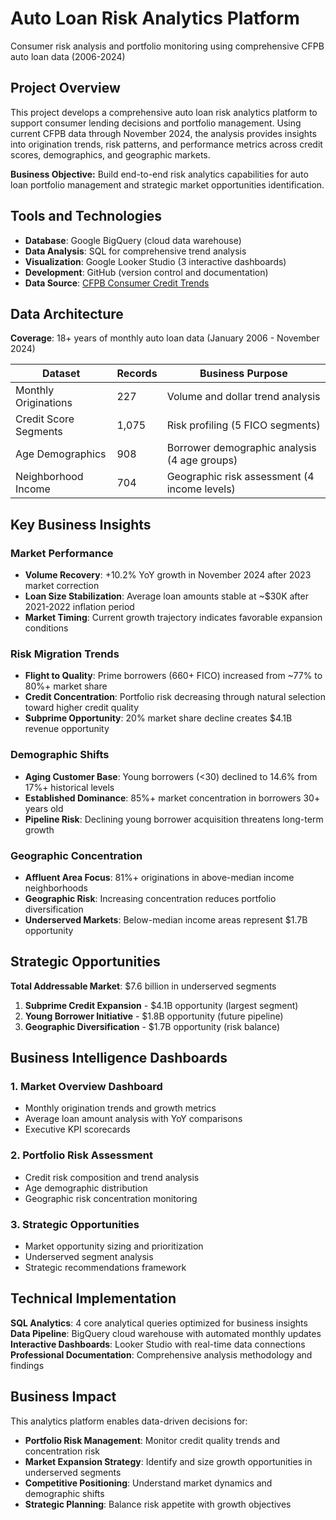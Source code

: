 # Auto Loan Risk Analytics Platform

Consumer risk analysis and portfolio monitoring using comprehensive CFPB auto loan data (2006-2024)

## Project Overview

This project develops a comprehensive auto loan risk analytics platform to support consumer lending decisions and portfolio management. Using current CFPB data through November 2024, the analysis provides insights into origination trends, risk patterns, and performance metrics across credit scores, demographics, and geographic markets.

**Business Objective:** Build end-to-end risk analytics capabilities for auto loan portfolio management and strategic market opportunities identification.

## Tools and Technologies

- **Database**: Google BigQuery (cloud data warehouse)
- **Data Analysis**: SQL for comprehensive trend analysis
- **Visualization**: Google Looker Studio (3 interactive dashboards)
- **Development**: GitHub (version control and documentation)
- **Data Source**: [CFPB Consumer Credit Trends](https://www.consumerfinance.gov/data-research/consumer-credit-trends/auto-loans/)

## Data Architecture

**Coverage**: 18+ years of monthly auto loan data (January 2006 - November 2024)

| Dataset | Records | Business Purpose |
|---------|---------|------------------|
| Monthly Originations | 227 | Volume and dollar trend analysis |
| Credit Score Segments | 1,075 | Risk profiling (5 FICO segments) |
| Age Demographics | 908 | Borrower demographic analysis (4 age groups) |
| Neighborhood Income | 704 | Geographic risk assessment (4 income levels) |

## Key Business Insights

### Market Performance
- **Volume Recovery**: +10.2% YoY growth in November 2024 after 2023 market correction
- **Loan Size Stabilization**: Average loan amounts stable at ~$30K after 2021-2022 inflation period
- **Market Timing**: Current growth trajectory indicates favorable expansion conditions

### Risk Migration Trends
- **Flight to Quality**: Prime borrowers (660+ FICO) increased from ~77% to 80%+ market share
- **Credit Concentration**: Portfolio risk decreasing through natural selection toward higher credit quality
- **Subprime Opportunity**: 20% market share decline creates $4.1B revenue opportunity

### Demographic Shifts
- **Aging Customer Base**: Young borrowers (<30) declined to 14.6% from 17%+ historical levels
- **Established Dominance**: 85%+ market concentration in borrowers 30+ years old
- **Pipeline Risk**: Declining young borrower acquisition threatens long-term growth

### Geographic Concentration
- **Affluent Area Focus**: 81%+ originations in above-median income neighborhoods
- **Geographic Risk**: Increasing concentration reduces portfolio diversification
- **Underserved Markets**: Below-median income areas represent $1.7B opportunity

## Strategic Opportunities

**Total Addressable Market**: $7.6 billion in underserved segments

1. **Subprime Credit Expansion** - $4.1B opportunity (largest segment)
2. **Young Borrower Initiative** - $1.8B opportunity (future pipeline)
3. **Geographic Diversification** - $1.7B opportunity (risk balance)

## Business Intelligence Dashboards

### 1. Market Overview Dashboard
- Monthly origination trends and growth metrics
- Average loan amount analysis with YoY comparisons
- Executive KPI scorecards

### 2. Portfolio Risk Assessment
- Credit risk composition and trend analysis
- Age demographic distribution
- Geographic risk concentration monitoring

### 3. Strategic Opportunities
- Market opportunity sizing and prioritization
- Underserved segment analysis
- Strategic recommendations framework

## Technical Implementation

**SQL Analytics**: 4 core analytical queries optimized for business insights
**Data Pipeline**: BigQuery cloud warehouse with automated monthly updates
**Interactive Dashboards**: Looker Studio with real-time data connections
**Professional Documentation**: Comprehensive analysis methodology and findings

## Business Impact

This analytics platform enables data-driven decisions for:
- **Portfolio Risk Management**: Monitor credit quality trends and concentration risk
- **Market Expansion Strategy**: Identify and size growth opportunities in underserved segments  
- **Competitive Positioning**: Understand market dynamics and demographic shifts
- **Strategic Planning**: Balance risk appetite with growth objectives

